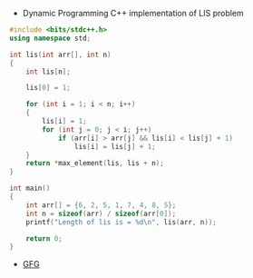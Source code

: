 - Dynamic Programming C++ implementation
of LIS problem
```cpp
#include <bits/stdc++.h>
using namespace std;

int lis(int arr[], int n)
{
	int lis[n];

	lis[0] = 1;

	for (int i = 1; i < n; i++)
	{
		lis[i] = 1;
		for (int j = 0; j < i; j++)
			if (arr[i] > arr[j] && lis[i] < lis[j] + 1)
				lis[i] = lis[j] + 1;
	}
	return *max_element(lis, lis + n);
}

int main()
{
	int arr[] = {6, 2, 5, 1, 7, 4, 8, 5};
	int n = sizeof(arr) / sizeof(arr[0]);
	printf("Length of lis is = %d\n", lis(arr, n));

	return 0;
}
```
- [GFG](https://www.geeksforgeeks.org/longest-increasing-subsequence-dp-3/)